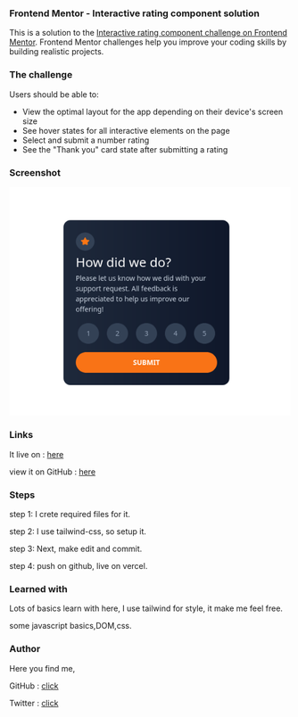 ### Frontend Mentor - Interactive rating component solution

This is a solution to the [Interactive rating component challenge on Frontend Mentor](https://www.frontendmentor.io/challenges/interactive-rating-component-koxpeBUmI). Frontend Mentor challenges help you improve your coding skills by building realistic projects. 

### The challenge

Users should be able to:

- View the optimal layout for the app depending on their device's screen size
- See hover states for all interactive elements on the page
- Select and submit a number rating
- See the "Thank you" card state after submitting a rating

### Screenshot
![](./images/screenshot1.png)

### Links
It live on : [here](https://rateit.vercel.app)

view it on GitHub : [here](https://github.com/Govin-R/rating-fmentor)

### Steps
step 1: I crete required files for it.

step 2: I use tailwind-css, so setup it.

step 3: Next, make edit and commit.

step 4:	push on github, live on vercel.

### Learned with
Lots of basics learn with here,
I use tailwind for style, it make me feel free.

some javascript basics,DOM,css.

### Author 
Here you find me,

GitHub : [click](https://github.com/Govin-R/)

Twitter : [click](https://twitter.com/g_repl)


